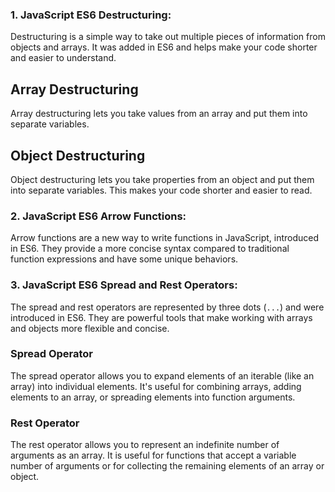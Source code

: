 ### **1. JavaScript ES6 Destructuring:**

Destructuring is a simple way to take out multiple pieces of information from objects and arrays. 
It was added in ES6 and helps make your code shorter and easier to understand.

## **Array Destructuring**

Array destructuring lets you take values from an array and put them into separate variables.

## **Object Destructuring**

Object destructuring lets you take properties from an object and put them into separate variables. This makes your code shorter and easier to read.

### **2. JavaScript ES6 Arrow Functions:**

Arrow functions are a new way to write functions in JavaScript, introduced in ES6. They provide a more concise syntax compared to traditional function expressions and have some unique behaviors.


### **3. JavaScript ES6 Spread and Rest Operators:**

The spread and rest operators are represented by three dots (`...`) and were introduced in ES6. They are powerful tools that make working with arrays and objects more flexible and concise.

### **Spread Operator**

The spread operator allows you to expand elements of an iterable (like an array) into individual elements. It's useful for combining arrays, adding elements to an array, or spreading elements into function arguments.


### **Rest Operator**

The rest operator allows you to represent an indefinite number of arguments as an array. It is useful for functions that accept a variable number of arguments or for collecting the remaining elements of an array or object.


